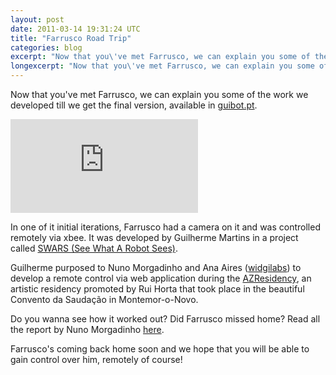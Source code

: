 ```yaml
---
layout: post
date: 2011-03-14 19:31:24 UTC
title: "Farrusco Road Trip"
categories: blog
excerpt: "Now that you\'ve met Farrusco, we can explain you some of the work we developed till we get the final version, available in guibot.pt."
longexcerpt: "Now that you\'ve met Farrusco, we can explain you some of the work we developed till we get the final version, available in guibot.pt. In one of it initial iterations, Farrusco had a camera on it and was controlled remotely via xbee. It was developed by Guilherme Martins in a project called SWARS (See What A Robot Sees)."
---
```


Now that you've met Farrusco, we can explain you some of the work we developed till we get the final version, available in <a href="http://www.guibot.pt/">guibot.pt</a>.

<div class="video-container"><iframe src="http://player.vimeo.com/video/20996176?portrait=0" frameborder="0" allowfullscreen></iframe></div><p>

In one of it initial iterations, Farrusco had a camera on it and was controlled remotely via xbee. It was developed by Guilherme Martins in a project called <a href="http://lab.guilhermemartins.net/2010/04/11/swars/">SWARS (See What A Robot Sees)</a>.

Guilherme purposed to Nuno Morgadinho and Ana Aires (<a href="http://www.widgilabs.com/">widgilabs</a>) to develop a remote control via web application during the <a href="http://altlab.org/category/az_residency/">AZResidency</a>, an artistic residency promoted by Rui Horta that took place in the beautiful Convento da Saudação in Montemor-o-Novo.

Do you wanna see how it worked out? Did Farrusco missed home? Read all the report by Nuno Morgadinho <a href="http://www.morgadinho.org/2011/03/14/driving-farrusco/">here</a>.

Farrusco's coming back home soon and we hope that you will be able to gain control over him, remotely of course!
